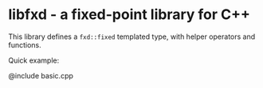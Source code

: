 libfxd - a fixed-point library for C++
======================================

This library defines a `fxd::fixed` templated type, with helper operators and functions.


Quick example:

@include basic.cpp

